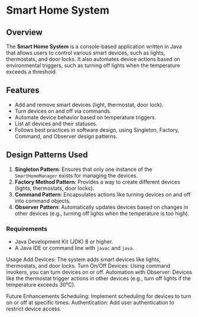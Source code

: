 # Smart Home System

## Overview

The **Smart Home System** is a console-based application written in Java that allows users to control various smart devices, such as lights, thermostats, and door locks. It also automates device actions based on environmental triggers, such as turning off lights when the temperature exceeds a threshold.

## Features

- Add and remove smart devices (light, thermostat, door lock).
- Turn devices on and off via commands.
- Automate device behavior based on temperature triggers.
- List all devices and their statuses.
- Follows best practices in software design, using Singleton, Factory, Command, and Observer design patterns.

## Design Patterns Used

1. **Singleton Pattern**: Ensures that only one instance of the `SmartHomeManager` exists for managing the devices.
2. **Factory Method Pattern**: Provides a way to create different devices (lights, thermostats, door locks).
3. **Command Pattern**: Encapsulates actions like turning devices on and off into command objects.
4. **Observer Pattern**: Automatically updates devices based on changes in other devices (e.g., turning off lights when the temperature is too high).

### Requirements

- Java Development Kit (JDK) 8 or higher.
- A Java IDE or command line with `javac` and `java`.

Usage
Add Devices: The system adds smart devices like lights, thermostats, and door locks.
Turn On/Off Devices: Using command invokers, you can turn devices on or off.
Automation with Observer: Devices like the thermostat trigger actions in other devices (e.g., turn off lights if the temperature exceeds 30°C).

Future Enhancements
Scheduling: Implement scheduling for devices to turn on or off at specific times.
Authentication: Add user authentication to restrict device access.
